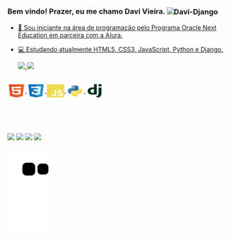 ### Bem vindo! Prazer, eu me chamo Davi Vieira. <img align="center" alt="Davi-Django" height="50" width="50" src="https://i.postimg.cc/9XKgw4Ff/eu-desenho-tamanho-original.jpg"><a href="https://github.com/davivieira10">

- 🔭 Sou iniciante na área de programação pelo Programa Oracle Next Education em parceira com a Alura. 
- 💻 Estudando atualmente HTML5, CSS3, JavaScript, Python e Django.

  <img width="48%" src="https://github-readme-stats.vercel.app/api?username=davivieira10&show_icons=true&theme=dark&include_all_commits=true&count_private=true"/>
  <img widht="48%" src="https://github-readme-stats.vercel.app/api/top-langs/?username=davivieira10&layout=compact&langs_count=7&theme=dark"/>
</div>

<div style="display: inline_block"><br>
  <img align="center" alt="Davi-HTML" height="30" width="40" src="https://raw.githubusercontent.com/devicons/devicon/master/icons/html5/html5-original.svg">
  <img align="center" alt="Davi-CSS" height="30" width="40" src="https://raw.githubusercontent.com/devicons/devicon/master/icons/css3/css3-original.svg">
  <img align="center" alt="Davi-Js" height="30" width="40" src="https://raw.githubusercontent.com/devicons/devicon/master/icons/javascript/javascript-plain.svg">
  <img align="center" alt="Davi-Python" height="30" width="40" src="https://raw.githubusercontent.com/devicons/devicon/master/icons/python/python-original.svg">
  <img align="center" alt="Davi-Django" height="30" width="40" src="https://raw.githubusercontent.com/devicons/devicon/master/icons/django/django-plain.svg">
</div>
<br>
<br>
<br>

##

<div>
  <a href="https://instagram.com/davivieira10" target="_blank"><img src="https://img.shields.io/badge/-Instagram-%23E4405F?style=for-the-badge&logo=instagram&logoColor=white" target="_blank"></a>
  <a href = "mailto:davivieiradm@hotmail.com"><img src="https://img.shields.io/badge/-Hotmail-%23333?style=for-the-badge&logo=gmail&logoColor=white" target="_blank"></a>
  <a href="https://www.linkedin.com/in/davi-adm/" target="_blank"><img src="https://img.shields.io/badge/-LinkedIn-%230077B5?style=for-the-badge&logo=linkedin&logoColor=white" target="_blank"></a>
  <a href= "https://web.whatsapp.com/send?phone=5571993650181" target="_blank"><img src="https://img.shields.io/badge/WhatsApp-25D366?style=for-the-badge&logo=whatsapp&logoColor=white" target=_blank"></a>
  
  ![Snake animation](https://github.com/davivieira10/davivieira10/blob/output/github-contribution-grid-snake.svg)
  
</div>
 
